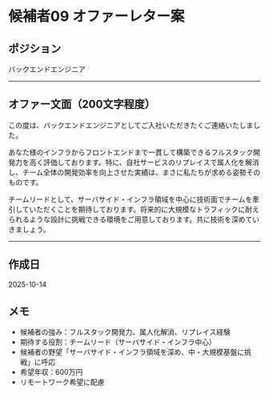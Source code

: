 # 候補者09 オファーレター案

## ポジション
バックエンドエンジニア

---

## オファー文面（200文字程度）

この度は、バックエンドエンジニアとしてご入社いただきたくご連絡いたしました。

あなた様のインフラからフロントエンドまで一貫して構築できるフルスタック開発力を高く評価しております。特に、自社サービスのリプレイスで属人化を解消し、チーム全体の開発効率を向上させた実績は、まさに私たちが求める姿勢そのものです。

チームリードとして、サーバサイド・インフラ領域を中心に技術面でチームを牽引していただくことを期待しております。将来的に大規模なトラフィックに耐えられるような設計に挑戦できる環境をご用意しております。共に技術を深めていきましょう。

---

## 作成日
2025-10-14

## メモ
- 候補者の強み：フルスタック開発力、属人化解消、リプレイス経験
- 期待する役割：チームリード（サーバサイド・インフラ中心）
- 候補者の野望「サーバサイド・インフラ領域を深め、中・大規模基盤に挑戦」に呼応
- 希望年収：600万円
- リモートワーク希望に配慮


